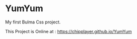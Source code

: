 # YumYum
My first Bulma Css project.


This Project is Online at : https://chipplayer.github.io/YumYum
